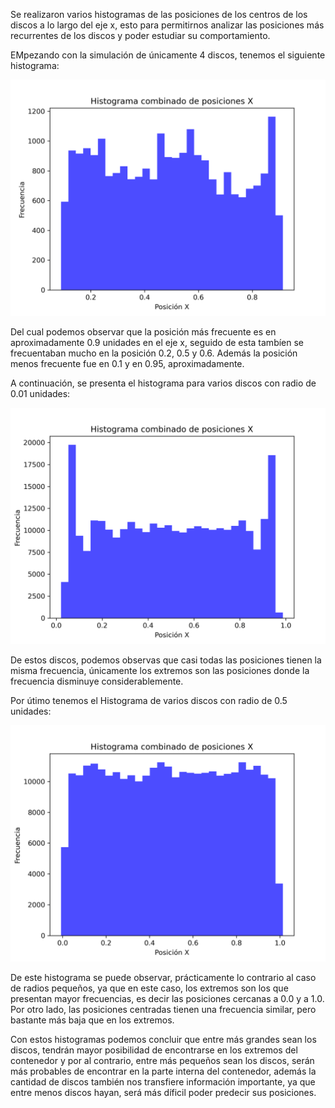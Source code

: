 Se realizaron varios histogramas de las posiciones de los centros de los discos a lo largo del eje x, esto para permitirnos analizar las posiciones más recurrentes de los discos y poder estudiar su comportamiento.

EMpezando con la simulación de únicamente 4 discos, tenemos el siguiente histograma:

![Histograma de 4 discos](imagenes/Histograma_4_discos.png)

Del cual podemos observar que la posición más frecuente es en aproximadamente 0.9 unidades en el eje x, seguido de esta tambíen se frecuentaban mucho en la posición 0.2, 0.5 y 0.6. Además la posición menos frecuente fue en 0.1 y en 0.95, aproximadamente.

A continuación, se presenta el histograma para varios discos con radio de 0.01 unidades:

![Histograma de muchos discos de radio 0.5](imagenes/Histograma_bigRadius.png)

De estos discos, podemos observas que casi todas las posiciones tienen la misma frecuencia, únicamente los extremos son las posiciones donde la frecuencia disminuye considerablemente.

Por útimo tenemos el Histograma de varios discos con radio de 0.5 unidades:

![Histograma de muchos discos de radio 0.01](imagenes/Histograma_smallRadius.png)

De este histograma se puede observar, prácticamente lo contrario al caso de radios pequeños, ya que en este caso, los extremos son los que presentan mayor frecuencias, es decir las posiciones cercanas a 0.0 y a 1.0. Por otro lado, las posiciones centradas tienen  una frecuencia similar, pero bastante más baja que en los extremos.

Con estos histogramas podemos concluir que entre más grandes sean los discos, tendrán mayor posibilidad de encontrarse en los extremos del contenedor y por al contrario, entre más pequeños sean los discos, serán más probables de encontrar en la parte interna del contenedor, además la cantidad de discos también nos transfiere información importante, ya que entre menos discos hayan, será más díficil poder predecir sus posiciones.


